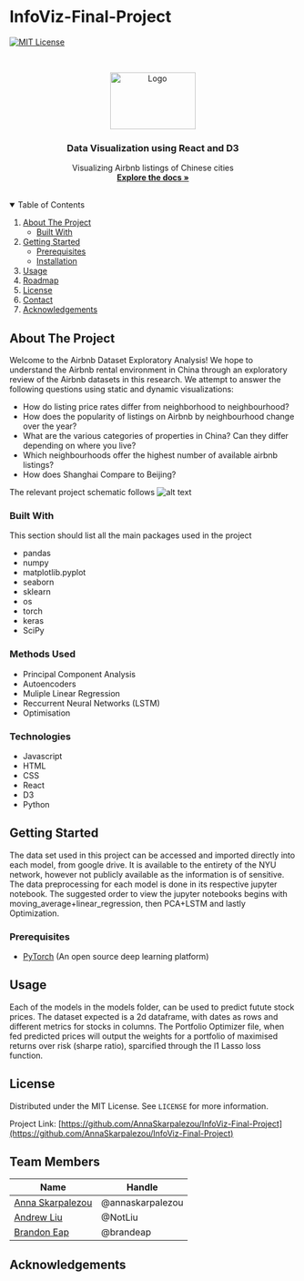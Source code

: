 # InfoViz-Final-Project

[![MIT License][license-shield]][license-url]




<!-- PROJECT LOGO -->
<br />
<p align="center">
  <a href="https://github.com/othneildrew/Best-README-Template">
    <img src="https://github.com/AnnaSkarpalezou/Portfolio-Optimization-using-Machine-Learning/blob/main/Pictures/unnamed.png" alt="Logo" width="150" height="100">
  </a>

  <h3 align="center">Data Visualization using React and D3</h3>

  <p align="center">
    Visualizing Airbnb listings of Chinese cities
    <br />
    <a href=https://github.com/AnnaSkarpalezou/Portfolio-Optimization-using-Machine-Learning><strong>Explore the docs »</strong></a>
    <br />
    <br />
  </p>
</p>



<!-- TABLE OF CONTENTS -->
<details open="open">
  <summary>Table of Contents</summary>
  <ol>
    <li>
      <a href="#about-the-project">About The Project</a>
      <ul>
        <li><a href="#built-with">Built With</a></li>
      </ul>
    </li>
    <li>
      <a href="#getting-started">Getting Started</a>
      <ul>
        <li><a href="#prerequisites">Prerequisites</a></li>
        <li><a href="#installation">Installation</a></li>
      </ul>
    </li>
    <li><a href="#usage">Usage</a></li>
    <li><a href="#roadmap">Roadmap</a></li>
    <li><a href="#license">License</a></li>
    <li><a href="#contact">Contact</a></li>
    <li><a href="#acknowledgements">Acknowledgements</a></li>
  </ol>
</details>



<!-- ABOUT THE PROJECT -->
## About The Project

Welcome to the Airbnb Dataset Exploratory Analysis! We hope to understand the Airbnb rental environment in China through an exploratory review of the Airbnb datasets in this research. We attempt to answer the following questions using static and dynamic visualizations:

* How do listing price rates differ from neighborhood to neighbourhood?
* How does the popularity of listings on Airbnb by neighbourhood change over the year?
* What are the various categories of properties in China? Can they differ depending on where you live?
* Which neighbourhoods offer the highest number of available airbnb listings?
* How does Shanghai Compare to Beijing?

The relevant project schematic follows
![alt text](https://github.com/AnnaSkarpalezou/Portfolio-Optimization-using-Machine-Learning/blob/main/Pictures/Model%20Architecture-2.jpeg)

### Built With

This section should list all the main packages used in the project 
* pandas
* numpy
* matplotlib.pyplot 
* seaborn
* sklearn
* os
* torch
* keras
* SciPy

### Methods Used
* Principal Component Analysis
* Autoencoders
* Muliple Linear Regression
* Reccurrent Neural Networks (LSTM)
* Optimisation

### Technologies
* Javascript
* HTML
* CSS
* React
* D3
* Python

<!-- GETTING STARTED -->
## Getting Started

The data set used in this project can be accessed and imported directly into each model, from google drive. It is available to the entirety of the NYU network, however not publicly available as the information is of sensitive. The data preprocessing for each model is done in its respective jupyter notebook. The suggested order to view the jupyter notebooks begins with moving_average+linear_regression, then PCA+LSTM and lastly Optimization. 

### Prerequisites

- [PyTorch](https://pytorch.org/) (An open source deep learning platform) 


<!-- USAGE EXAMPLES -->
## Usage

Each of the models in the models folder, can be used to predict futute stock prices. The dataset expected is a 2d dataframe, with dates as rows and different metrics for stocks in columns. The Portfolio Optimizer file, when fed predicted prices will output the weights for a portfolio of maximised returns over risk (sharpe ratio), sparcified through the l1 Lasso loss function.

<!-- LICENSE -->
## License

Distributed under the MIT License. See `LICENSE` for more information.

<!-- CONTACT -->

Project Link: [https://github.com/AnnaSkarpalezou/InfoViz-Final-Project](https://github.com/AnnaSkarpalezou/InfoViz-Final-Project)

## Team Members

|Name     |  Handle   | 
|---------|-----------------|
|[Anna Skarpalezou](https://github.com/AnnaSkarpalezou)| @annaskarpalezou       |
|[Andrew Liu](https://github.com/NotLiu)| @NotLiu        |
|[Brandon Eap](https://github.com/brandeap) |     @brandeap  |

<!-- ACKNOWLEDGEMENTS -->
## Acknowledgements

<!-- MARKDOWN LINKS & IMAGES -->
<!-- https://www.markdownguide.org/basic-syntax/#reference-style-links -->

[license-shield]: https://img.shields.io/github/license/othneildrew/Best-README-Template.svg?style=for-the-badge
[license-url]: https://opensource.org/licenses/MIT
[linkedin-shield]: https://img.shields.io/badge/-LinkedIn-black.svg?style=for-the-badge&logo=linkedin&colorB=555
[linkedin-url]: https://linkedin.com/in/othneildrew
[product-screenshot]: images/screenshot.png






